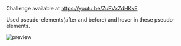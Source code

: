 Challenge available at https://youtu.be/ZuFVxZdHKkE

Used pseudo-elements(after and before) and hover in these pseudo-elements.


![preview](https://user-images.githubusercontent.com/114601363/207078408-f9ccd80a-caac-49c7-8518-e6ae29744ef8.gif)
